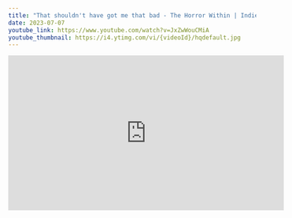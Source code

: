 ```yaml
---
title: "That shouldn't have got me that bad - The Horror Within | Indie Horror Game | Let's Play"
date: 2023-07-07
youtube_link: https://www.youtube.com/watch?v=JxZwWouCMiA
youtube_thumbnail: https://i4.ytimg.com/vi/{videoId}/hqdefault.jpg
---
```

<iframe width="560" height="315" src="https://www.youtube.com/embed/JxZwWouCMiA" title="That shouldn't have got me that bad - The Horror Within | Indie Horror Game | Let's Play" frameborder="0" allow="accelerometer; autoplay; clipboard-write; encrypted-media; gyroscope; picture-in-picture; web-share" allowfullscreen></iframe>
